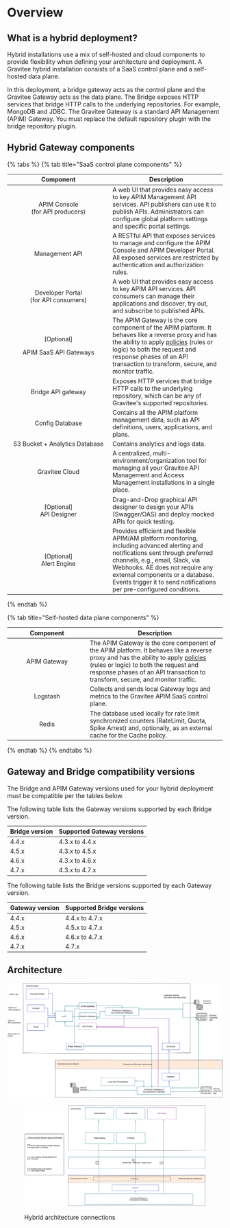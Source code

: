 # Overview

## What is a hybrid deployment?

Hybrid installations use a mix of self-hosted and cloud components to provide flexibility when defining your architecture and deployment. A Gravitee hybrid installation consists of a SaaS control plane and a self-hosted data plane.

In this deployment, a bridge gateway acts as the control plane and the Gravitee Gateway acts as the data plane. The Bridge exposes HTTP services that bridge HTTP calls to the underlying repositories. For example, MongoDB and JDBC. The Gravitee Gateway is a standard API Management (APIM) Gateway. You must replace the default repository plugin with the bridge repository plugin.

## Hybrid Gateway components

{% tabs %}
{% tab title="SaaS control plane components" %}
<table><thead><tr><th width="225.37383177570098" align="center">Component</th><th>Description</th></tr></thead><tbody><tr><td align="center">APIM Console<br>(for API producers)</td><td>A web UI that provides easy access to key APIM Management API services. API publishers can use it to publish APIs. Administrators can configure global platform settings and specific portal settings.</td></tr><tr><td align="center">Management API</td><td>A RESTful API that exposes services to manage and configure the APIM Console and APIM Developer Portal.<br>All exposed services are restricted by authentication and authorization rules.</td></tr><tr><td align="center">Developer Portal<br>(for API consumers)</td><td>A web UI that provides easy access to key APIM API services. API consumers can manage their applications and discover, try out, and subscribe to published APIs.</td></tr><tr><td align="center"><p>[Optional]</p><p>APIM SaaS API Gateways</p></td><td>The APIM Gateway is the core component of the APIM platform. It behaves like a reverse proxy and has the ability to apply <a href="../../4.6/hybrid-deployment/broken-reference/">policies</a> (rules or logic) to both the request and response phases of an API transaction to transform, secure, and monitor traffic.</td></tr><tr><td align="center">Bridge API gateway</td><td>Exposes HTTP services that bridge HTTP calls to the underlying repository, which can be any of Gravitee's supported repositories.</td></tr><tr><td align="center">Config Database</td><td>Contains all the APIM platform management data, such as API definitions, users, applications, and plans.</td></tr><tr><td align="center">S3 Bucket + Analytics Database</td><td>Contains analytics and logs data.</td></tr><tr><td align="center">Gravitee Cloud</td><td>A centralized, multi-environment/organization tool for managing all your Gravitee API Management and Access Management installations in a single place.</td></tr><tr><td align="center">[Optional]<br>API Designer</td><td>Drag-and-Drop graphical API designer to design your APIs (Swagger/OAS) and deploy mocked APIs for quick testing.</td></tr><tr><td align="center">[Optional]<br>Alert Engine</td><td>Provides efficient and flexible APIM/AM platform monitoring, including advanced alerting and notifications sent through preferred channels, e.g., email, Slack, via Webhooks. AE does not require any external components or a database. Events trigger it to send notifications per pre-configured conditions.</td></tr></tbody></table>
{% endtab %}

{% tab title="Self-hosted data plane components" %}
<table><thead><tr><th width="172.18918918918916" align="center">Component</th><th>Description</th></tr></thead><tbody><tr><td align="center">APIM Gateway</td><td>The APIM Gateway is the core component of the APIM platform. It behaves like a reverse proxy and has the ability to apply <a href="../../4.6/hybrid-deployment/broken-reference/">policies</a> (rules or logic) to both the request and response phases of an API transaction to transform, secure, and monitor traffic.</td></tr><tr><td align="center">Logstash</td><td>Collects and sends local Gateway logs and metrics to the Gravitee APIM SaaS control plane.</td></tr><tr><td align="center">Redis</td><td>The database used locally for rate limit synchronized counters (RateLimit, Quota, Spike Arrest) and, optionally, as an external cache for the Cache policy.</td></tr></tbody></table>
{% endtab %}
{% endtabs %}

## Gateway and Bridge compatibility versions

The Bridge and APIM Gateway versions used for your hybrid deployment must be compatible per the tables below.

The following table lists the Gateway versions supported by each Bridge version.

| Bridge version | Supported Gateway versions |
| -------------- | -------------------------- |
| 4.4.x          | 4.3.x to 4.4.x             |
| 4.5.x          | 4.3.x to 4.5.x             |
| 4.6.x          | 4.3.x to 4.6.x             |
| 4.7.x          | 4.3.x to 4.7.x             |

The following table lists the Bridge versions supported by each Gateway version.

| Gateway version | Supported Bridge versions |
| --------------- | ------------------------- |
| 4.4.x           | 4.4.x to 4.7.x            |
| 4.5.x           | 4.5.x to 4.7.x            |
| 4.6.x           | 4.6.x to 4.7.x            |
| 4.7.x           | 4.7.x                     |

## Architecture

<img src="../.gitbook/assets/file.excalidraw (18).svg" alt="Hybrid deployment architecture" class="gitbook-drawing">

<figure><img src="../.gitbook/assets/image (136).png" alt="Diagram showing the hybrid architecture"><figcaption><p>Hybrid architecture connections</p></figcaption></figure>
